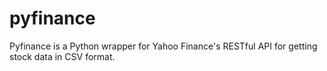 pyfinance
=========

Pyfinance is a Python wrapper for Yahoo Finance's RESTful API for
getting stock data in CSV format.
